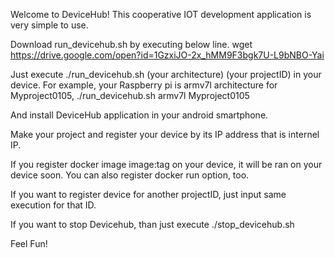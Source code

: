 Welcome to DeviceHub!
This cooperative IOT development application is very simple to use.

Download run_devicehub.sh by executing below line.
wget https://drive.google.com/open?id=1GzxiJO-2x_hMM9F3bgk7U-L9bNBO-Yai

Just execute ./run_devicehub.sh (your architecture) (your projectID) in your device.
For example, your Raspberry pi is armv7l architecture for Myproject0105,
./run_devicehub.sh armv7l Myproject0105

And install DeviceHub application in your android smartphone.

Make your project and register your device by its IP address that is internel IP.

If you register docker image image:tag on your device, it will be ran on your device soon.
You can also register docker run option, too.

If you want to register device for another projectID, just input same execution for that ID.

If you want to stop Devicehub, than just execute ./stop_devicehub.sh

Feel Fun!
